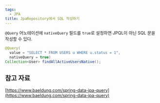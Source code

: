 ```yaml
---
tags:
  - JPA
title: JpaRepository에서 SQL 작성하기
---
```


`@Query` 어노테이션에 `nativeQuery` 필드를 `true`로 설정하면 JPQL이 아닌 SQL 문을 작성할 수 있다.

```java
@Query(
  value = "SELECT * FROM USERS u WHERE u.status = 1", 
  nativeQuery = true)
Collection<User> findAllActiveUsersNative();
```

## 참고 자료

[https://www.baeldung.com/spring-data-jpa-query](https://www.baeldung.com/spring-data-jpa-query)
